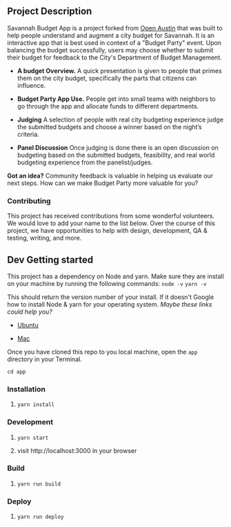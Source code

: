 

## Project Description

Savannah Budget App is a project forked from [Open Austin](https://github.com/openaustin) that was built to help people understand and augment a city budget for Savannah. It is an interactive app that is best used in context of a "Budget Party" event. Upon balancing the budget successfully, users may choose whether to submit their budget for feedback to the City's Department of Budget Management.



- **A budget Overview.** A quick presentation is given to people that primes them on the city budget, specifically the parts that citizens can influence.  

- **Budget Party App Use.** People get into small teams with neighbors to go through the app and allocate funds to different departments. 

- **Judging** A selection of people with real city budgeting experience judge the submitted budgets and choose a winner based on the night’s criteria. 

- **Panel Discussion** Once judging is done there is an open discussion on budgeting based on the submitted budgets, feasibility, and real world budgeting experience from the panelist/judges. 

**Got an idea?** Community feedback is valuable in helping us evaluate our next steps. How can we make Budget Party more valuable for you? 

### Contributing

This project has received contributions from some wonderful volunteers. We would love to add your name to the list below. Over the course of this project, we have opportunities to help with design, development, QA & testing, writing, and more. 

## Dev Getting started

This project has a dependency on Node and yarn. Make sure they are install on your machine by running the following commands:
`node -v`
`yarn -v`

This should return the version number of your install.
If it doesn't Google how to install Node & yarn for your operating system.
_Maybe these links could help you?_

- [Ubuntu](https://www.digitalocean.com/community/tutorials/how-to-install-node-js-on-ubuntu-16-04)

- [Mac](https://nodesource.com/blog/installing-nodejs-tutorial-mac-os-x/)

Once you have cloned this repo to you local machine, open the `app` directory in your Terminal.

`cd app`

### Installation

1. `yarn install`

### Development

1. `yarn start`

2. visit http://localhost:3000 in your browser

### Build

1. `yarn run build`

### Deploy

1. `yarn run deploy`
